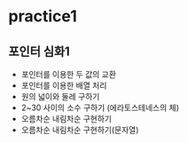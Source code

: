# practice1
## 포인터 심화1

- 포인터를 이용한 두 값의 교환
- 포인터를 이용한 배열 처리
- 원의 넓이와 둘레 구하기
- 2~30 사이의 소수 구하기 (에라토스테네스의 체)
- 오름차순 내림차순 구현하기
- 오름차순 내림차순 구현하기(문자열)
